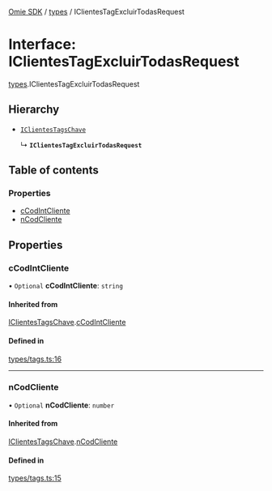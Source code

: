 [Omie SDK](../README.md) / [types](../modules/types.md) / IClientesTagExcluirTodasRequest

# Interface: IClientesTagExcluirTodasRequest

[types](../modules/types.md).IClientesTagExcluirTodasRequest

## Hierarchy

- [`IClientesTagsChave`](types.IClientesTagsChave.md)

  ↳ **`IClientesTagExcluirTodasRequest`**

## Table of contents

### Properties

- [cCodIntCliente](types.IClientesTagExcluirTodasRequest.md#ccodintcliente)
- [nCodCliente](types.IClientesTagExcluirTodasRequest.md#ncodcliente)

## Properties

### cCodIntCliente

• `Optional` **cCodIntCliente**: `string`

#### Inherited from

[IClientesTagsChave](types.IClientesTagsChave.md).[cCodIntCliente](types.IClientesTagsChave.md#ccodintcliente)

#### Defined in

[types/tags.ts:16](https://github.com/lucas-bogos/omie-sdk/blob/fa631c8/src/types/tags.ts#L16)

___

### nCodCliente

• `Optional` **nCodCliente**: `number`

#### Inherited from

[IClientesTagsChave](types.IClientesTagsChave.md).[nCodCliente](types.IClientesTagsChave.md#ncodcliente)

#### Defined in

[types/tags.ts:15](https://github.com/lucas-bogos/omie-sdk/blob/fa631c8/src/types/tags.ts#L15)
